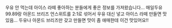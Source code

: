 우유 안 먹는데 아이스 라떼 좋아하는 분들에게 좋은 정보를 가져왔습니다... 매일두유 99.89랑 아몬드 브리즈 언스위트를 2:1로 섞어서 우유 대신 넣고 아이스 라떼 만들면 맛있음... 두유나 아몬드 브리즈만 갖고 만들면 맛이 좀 애매한데 이건 맛있어요!!